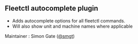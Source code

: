 ## Fleetctl autocomplete plugin

- Adds autocomplete options for all fleetctl commands.
- Will also show unit and machine names where applicable

Maintainer : Simon Gate ([@smgt](https://github.com/smgt))
